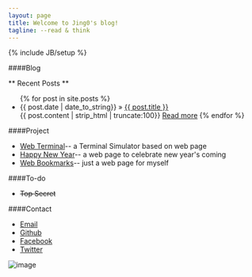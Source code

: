 ```yaml
---
layout: page
title: Welcome to Jing0's blog!
tagline: --read & think
---
```

{% include JB/setup %}

####Blog

** Recent Posts **

<ul class="posts">
  {% for post in site.posts %}
    <li><span>{{ post.date | date_to_string}}</span> &raquo; <a href="{{ BASE_PATH }}{{ post.url }}">{{ post.title }}</a></li>
{{ post.content | strip_html | truncate:100}}
<a href="{{ post.url }}">Read more</a>
{% endfor %}
</ul>

####Project

* [Web Terminal](http://web-terminal.qiniudn.com/)-- a Terminal Simulator based on web page
* [Happy New Year](http://happy-new-year-from-jackie.u.qiniudn.com/)-- a web page to celebrate new year's coming
* [Web Bookmarks](http://mybookmarks.u.qiniudn.com/)-- just a web page for myself

####To-do

* ~~Top Secret~~

####Contact

* [Email](mailto:j.kuo2012@gmail.com)
* [Github](http://jing0.github.com)
* [Facebook](https://www.facebook.com/jackie.kuo.18)
* [Twitter](https://twitter.com/jok3rME)



![image](http://jing0-github-io.qiniudn.com/QR.png)

